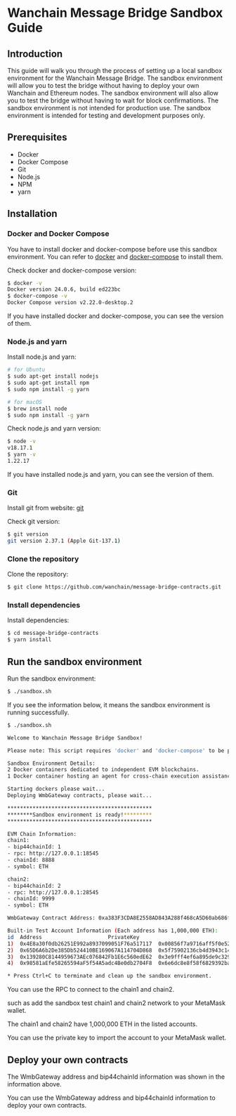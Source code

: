 # Wanchain Message Bridge Sandbox Guide
## Introduction
This guide will walk you through the process of setting up a local sandbox environment for the Wanchain Message Bridge. The sandbox environment will allow you to test the bridge without having to deploy your own Wanchain and Ethereum nodes. The sandbox environment will also allow you to test the bridge without having to wait for block confirmations. The sandbox environment is not intended for production use. The sandbox environment is intended for testing and development purposes only.
## Prerequisites
* Docker
* Docker Compose
* Git
* Node.js
* NPM
* yarn

## Installation
### Docker and Docker Compose
You have to install docker and docker-compose before use this sandbox environment. You can refer to [docker](https://docs.docker.com/install/) and [docker-compose](https://docs.docker.com/compose/install/) to install them.

Check docker and docker-compose version:
```bash
$ docker -v
Docker version 24.0.6, build ed223bc
$ docker-compose -v
Docker Compose version v2.22.0-desktop.2
```
If you have installed docker and docker-compose, you can see the version of them.

### Node.js and yarn
Install node.js and yarn:
```bash
# for Ubuntu
$ sudo apt-get install nodejs
$ sudo apt-get install npm
$ sudo npm install -g yarn

# for macOS
$ brew install node
$ sudo npm install -g yarn
```

Check node.js and yarn version:
```bash
$ node -v
v18.17.1
$ yarn -v
1.22.17
```
If you have installed node.js and yarn, you can see the version of them.

### Git
Install git from website: [git](https://git-scm.com/downloads)

Check git version:
```bash
$ git version
git version 2.37.1 (Apple Git-137.1)
```

### Clone the repository
Clone the repository:
```bash
$ git clone https://github.com/wanchain/message-bridge-contracts.git
```

### Install dependencies
Install dependencies:
```bash
$ cd message-bridge-contracts
$ yarn install
```

## Run the sandbox environment
Run the sandbox environment:
```bash
$ ./sandbox.sh
```
If you see the information below, it means the sandbox environment is running successfully.
```bash
$ ./sandbox.sh

Welcome to Wanchain Message Bridge Sandbox!

Please note: This script requires 'docker' and 'docker-compose' to be pre-installed.

Sandbox Environment Details:
2 Docker containers dedicated to independent EVM blockchains.
1 Docker container hosting an agent for cross-chain execution assistance.

Starting dockers please wait...
Deploying WmbGateway contracts, please wait...

**********************************************
********Sandbox environment is ready!*********
**********************************************

EVM Chain Information:
chain1:
- bip44chainId: 1
- rpc: http://127.0.0.1:18545
- chainId: 8888
- symbol: ETH

chain2:
- bip44chainId: 2
- rpc: http://127.0.0.1:28545
- chainId: 9999
- symbol: ETH

WmbGateway Contract Address: 0xa383F3CDA8E2558AD843A288f468cA5D60ab686f

Built-in Test Account Information (Each address has 1,000,000 ETH):
id	Address						PrivateKey
1)	0x4E8a30f0db26251E992a8937099051F76a517117	0x00856f7a9716aff5f0e52f1832df145967537ddc75864cbdbe9f0a856def2f3f
2)	0x65D6A6b2De385Db524410BE169067A114704D868	0x5f75902136cb4d3943c14cdcf9cbb9f293fdd7e47128e77db539d83492f84eb6
3)	0x139280C8144959673AEc076842Fb1E6c560edE62	0x3e9fff4ef6a895de9c32951a75b52d49371ba050b58eff0b992acc7954428c45
4)	0x98581aEfe58265594aF5f54A5adc4Be0db2704F8	0x6e6dc8e8f58f6829392ba1e00e5fc1a9c6a48abd62d491381d3eeb996599ac02

* Press Ctrl+C to terminate and clean up the sandbox environment.
```
You can use the RPC to connect to the chain1 and chain2.

such as add the sandbox test chain1 and chain2 network to your MetaMask wallet. 

The chain1 and chain2 have 1,000,000 ETH in the listed accounts. 

You can use the private key to import the account to your MetaMask wallet.

## Deploy your own contracts
The WmbGateway address and bip44chainId information was shown in the information above.

You can use the WmbGateway address and bip44chainId information to deploy your own contracts.


